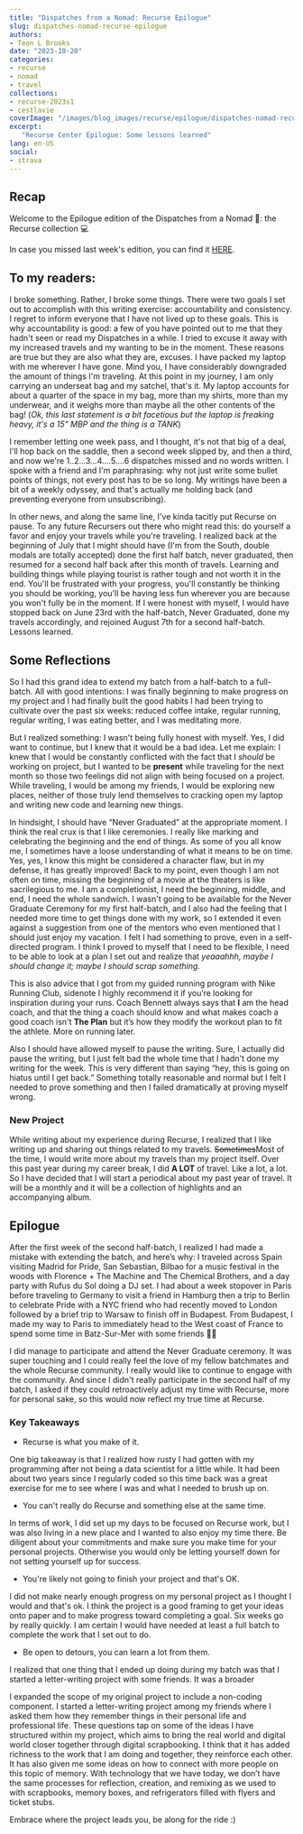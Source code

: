 ```yaml
---
title: "Dispatches from a Nomad: Recurse Epilogue"
slug: dispatches-nomad-recurse-epilogue
authors:
- Teon L Brooks
date: "2023-10-20"
categories:
- recurse
- nomad
- travel
collections:
- recurse-2023s1
- cestlavie
coverImage: "/images/blog_images/recurse/epilogue/dispatches-nomad-recurse-week-epilogue.jpg"
excerpt:
   "Recurse Center Epilogue: Some lessons learned"
lang: en-US
social:
- strava
---
```


## Recap

Welcome to the Epilogue edition of the Dispatches from a Nomad 🎒: the Recurse collection 💻

In case you missed last week's edition, you can find it [HERE](./dispatches-nomad-recurse-week-06).


## To my readers:

I broke something. Rather, I broke some things. There were two goals I set out to accomplish with this writing exercise: accountability and consistency. I regret to inform everyone that I have not lived up to these goals. This is why accountability is good: a few of you have pointed out to me that they hadn't seen or read my Dispatches in a while. I tried to excuse it away with my increased travels and my wanting to be in the moment. These reasons are true but they are also what they are, excuses. I have packed my laptop with me wherever I have gone. Mind you, I have considerably downgraded the amount of things I'm traveling. At this point in my journey, I am only carrying an underseat bag and my satchel, that's it. My laptop accounts for about a quarter of the space in my bag, more than my shirts, more than my underwear, and it weighs more than maybe all the other contents of the bag! (*Ok, this last statement is a bit facetious but the laptop is freaking heavy, it's a 15" MBP and the thing is a TANK*)

I remember letting one week pass, and I thought, it's not that big of a deal, I'll hop back on the saddle, then a second week slipped by, and then a third, and now we're 1..2...3...4....5....6 dispatches missed and no words written. I spoke with a friend and I'm paraphrasing: why not just write some bullet points of things, not every post has to be so long. My writings have been a bit of a weekly odyssey, and that's actually me holding back (and preventing everyone from unsubscribing).

<!-- edit -->
In other news, and along the same line, I've kinda tacitly put Recurse on pause.  To any future Recursers out there who might read this: do yourself a favor and enjoy your travels while you're traveling. I realized back at the beginning of July that I might should have (I'm from the South, double modals are totally accepted) done the first half batch, never graduated, then resumed for a second half back after this month of travels. Learning and building things while playing tourist is rather tough and not worth it in the end. You'll be frustrated with your progress, you'll constantly be thinking you should be working, you'll be having less fun wherever you are because you won't fully be in the moment. If I were honest with myself, I would have stopped back on June 23rd with the half-batch, Never Graduated, done my travels accordingly, and rejoined August 7th for a second half-batch. Lessons learned.

## Some Reflections

So I had this grand idea to extend my batch from a half-batch to a full-batch. All with good intentions: I was finally beginning to make progress on my project and I had finally built the good habits I had been trying to cultivate over the past six weeks: reduced coffee intake, regular running, regular writing, I was eating better, and I was meditating more.

But I realized something: I wasn't being fully honest with myself. Yes, I did want to continue, but I knew that it would be a bad idea. Let me explain: I knew that I would be constantly conflicted with the fact that I *should* be working on project, but I wanted to be **present** while traveling for the next month so those two feelings did not align with being focused on a project. While traveling, I would be among my friends, I would be exploring new places, neither of those truly lend themselves to cracking open my laptop and writing new code and learning new things.

In hindsight, I should have “Never Graduated” at the appropriate moment. I think the real crux is that I like ceremonies. I really like marking and celebrating the beginning and the end of things. As some of you all know me, I sometimes have a loose understanding of what it means to be on time. Yes, yes, I know this might be considered a character flaw, but in my defense, it has greatly improved! Back to my point, even though I am not often on time, missing the beginning of a movie at the theaters is like sacrilegious to me.
I am a completionist, I need the beginning, middle, and end, I need the whole sandwich. I wasn't going to be available for the Never Graduate Ceremony for my first half-batch, and I also had the feeling that I needed more time to get things done with my work, so I extended it even against a suggestion from one of the mentors who even mentioned that I should just enjoy my vacation. I felt I had something to prove, even in a self-directed program. I think I proved to myself that I need to be flexible, I need to be able to look at a plan I set out and realize that *yeaaahhh, maybe I should change it; maybe I should scrap something.*

This is also advice that I got from my guided running program with Nike Running Club, sidenote I highly recommend it if you’re looking for inspiration during your runs. Coach Bennett always says that **I** am the head coach, and that the thing a coach should know and what makes coach a good coach isn't **The Plan** but it’s how they modify the workout plan to fit the athlete. More on running later.

Also I should have allowed myself to pause the writing. Sure, I actually did pause the writing, but I just felt bad the whole time that I hadn't done my writing for the week. This is very different than saying “hey, this is going on hiatus until I get back.” Something totally reasonable and normal but I felt I needed to prove something and then I failed dramatically at proving myself wrong.

### New Project

While writing about my experience during Recurse, I realized that I like writing up and sharing out things related to my travels. ~~Sometimes~~Most of the time, I would write more about my travels than my project itself. Over this past year during my career break, I did **A LOT** of travel. Like a lot, a lot. So I have decided that I will start a periodical about my past year of travel. It will be a monthly and it will be a collection of highlights and an accompanying album.

<!-- I have been working on a product idea and I think this will help shape it. I would like to be build a tool that combine writing -->

## Epilogue

After the first week of the second half-batch, I realized I had made a mistake with extending the batch, and here’s why: I traveled across Spain visiting Madrid for Pride, San Sebastian, Bilbao for a music festival in the woods with Florence + The Machine and The Chemical Brothers, and a day party with Rufus du Sol doing a DJ set.
I had about a week stopover in Paris before traveling to Germany to visit a friend in Hamburg then a trip to Berlin to celebrate Pride with a NYC friend who had recently moved to London followed by a brief trip to Warsaw to finish off in Budapest. From Budapest, I made my way to Paris to immediately head to the West coast of France to spend some time in Batz-Sur-Mer with some friends 😮‍💨

I did manage to participate and attend the Never Graduate ceremony. It was super touching and I could really feel the love of my fellow batchmates and the whole Recurse community. I really would like to continue to engage with the community. And since I didn't really participate in the second half of my batch, I asked if they could retroactively adjust my time with Recurse, more for personal sake, so this would now reflect my true time at Recurse.

### Key Takeaways

- Recurse is what you make of it.

One big takeaway is that I realized how rusty I had gotten with my programming after not being a data scientist for a little while. It had been about two years since I regularly coded so this time back was a great exercise for me to see where I was and what I needed to brush up on.

- You can't really do Recurse and something else at the same time.

In terms of work, I did set up my days to be focused on Recurse work, but I was also living in a new place and I wanted to also enjoy my time there. Be diligent about your commitments and make sure you make time for your personal projects. Otherwise you would only be letting yourself down for not setting yourself up for success.

- You're likely not going to finish your project and that's OK.

I did not make nearly enough progress on my personal project as I thought I would and that's ok. I think the project is a good framing to get your ideas onto paper and to make progress toward completing a goal. Six weeks go by really quickly. I am certain I would have needed at least a full batch to complete the work that I set out to do.

- Be open to detours, you can learn a lot from them.

I realized that one thing that I ended up doing during my batch was that I started a letter-writing project with some friends. It was a broader

I expanded the scope of my original project to include a non-coding component. I started a letter-writing project among my friends where I asked them how they remember things in their personal life and professional life. These questions tap on some of the ideas I have structured within my project, which aims to bring the real world and digital world closer together through digital scrapbooking. I think that it has added richness to the work that I am doing and together, they reinforce each other.
It has also given me some ideas on how to connect with more people on this topic of memory. With technology that we have today, we don’t have the same processes for reflection, creation, and remixing as we used to with scrapbooks, memory boxes, and refrigerators filled with flyers and ticket stubs.

Embrace where the project leads you, be along for the ride :)
